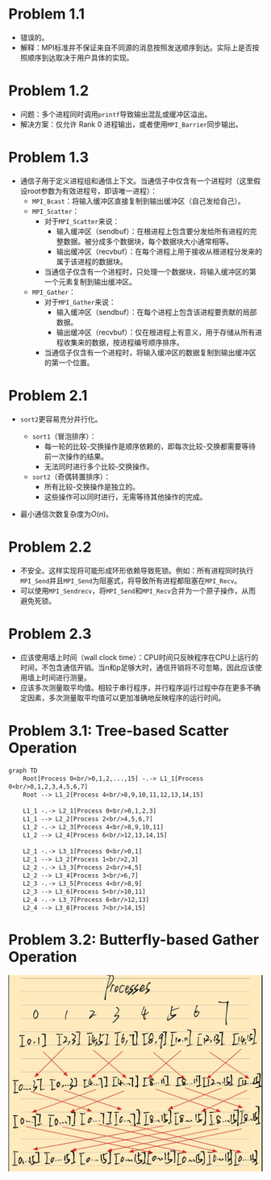 # Problem 1.1

- 错误的。
- 解释：MPI标准并不保证来自不同源的消息按照发送顺序到达。实际上是否按照顺序到达取决于用户具体的实现。

# Problem 1.2

- 问题：多个进程同时调用`printf`导致输出混乱或缓冲区溢出。
- 解决方案：仅允许 Rank 0 进程输出，或者使用`MPI_Barrier`同步输出。

# Problem 1.3

- 通信子用于定义进程组和通信上下文。当通信子中仅含有一个进程时（这里假设root参数为有效进程号，即该唯一进程）：
  - `MPI_Bcast`：将输入缓冲区直接复制到输出缓冲区（自己发给自己）。
  - `MPI_Scatter`：
    - 对于`MPI_Scatter`来说：
      - 输入缓冲区（sendbuf）：在根进程上包含要分发给所有进程的完整数据。被分成多个数据块，每个数据块大小通常相等。
      - 输出缓冲区（recvbuf）：在每个进程上用于接收从根进程分发来的属于该进程的数据块。
    - 当通信子仅含有一个进程时，只处理一个数据块，将输入缓冲区的第一个元素复制到输出缓冲区。
  - `MPI_Gather`：
    - 对于`MPI_Gather`来说：
      - 输入缓冲区（sendbuf）：在每个进程上包含该进程要贡献的局部数据。
      - 输出缓冲区（recvbuf）：仅在根进程上有意义，用于存储从所有进程收集来的数据，按进程编号顺序排序。
    - 当通信子仅含有一个进程时，将输入缓冲区的数据复制到输出缓冲区的第一个位置。

# Problem 2.1

- `sort2`更容易充分并行化。
  - `sort1`（冒泡排序）：
    - 每一轮的比较-交换操作是顺序依赖的，即每次比较-交换都需要等待前一次操作的结果。
    - 无法同时进行多个比较-交换操作。
  - `sort2`（奇偶转置排序）：
    - 所有比较-交换操作是独立的。
    - 这些操作可以同时进行，无需等待其他操作的完成。

- 最小通信次数复杂度为$O(n)$。

# Problem 2.2

- 不安全。这样实现将可能形成环形依赖导致死锁。例如：所有进程同时执行`MPI_Send`并且`MPI_Send`为阻塞式，将导致所有进程都阻塞在`MPI_Recv`。
- 可以使用`MPI_Sendrecv`，将`MPI_Send`和`MPI_Recv`合并为一个原子操作，从而避免死锁。

# Problem 2.3

- 应该使用墙上时间（wall clock time）：CPU时间只反映程序在CPU上运行的时间，不包含通信开销。当n和p足够大时，通信开销将不可忽略，因此应该使用墙上时间进行测量。
- 应该多次测量取平均值。相较于串行程序，并行程序运行过程中存在更多不确定因素，多次测量取平均值可以更加准确地反映程序的运行时间。

# Problem 3.1: Tree-based Scatter Operation

```mermaid
graph TD
    Root[Process 0<br/>0,1,2,...,15] -.-> L1_1[Process 0<br/>0,1,2,3,4,5,6,7]
    Root --> L1_2[Process 4<br/>8,9,10,11,12,13,14,15]

    L1_1 -.-> L2_1[Process 0<br/>0,1,2,3]
    L1_1 --> L2_2[Process 2<br/>4,5,6,7]
    L1_2 -.-> L2_3[Process 4<br/>8,9,10,11]
    L1_2 --> L2_4[Process 6<br/>12,13,14,15]

    L2_1 -.-> L3_1[Process 0<br/>0,1]
    L2_1 --> L3_2[Process 1<br/>2,3]
    L2_2 -.-> L3_3[Process 2<br/>4,5]
    L2_2 --> L3_4[Process 3<br/>6,7]
    L2_3 -.-> L3_5[Process 4<br/>8,9]
    L2_3 --> L3_6[Process 5<br/>10,11]
    L2_4 -.-> L3_7[Process 6<br/>12,13]
    L2_4 --> L3_8[Process 7<br/>14,15]
```

# Problem 3.2: Butterfly-based Gather Operation

![Butterfly Gather](./p3_2.jpg)
